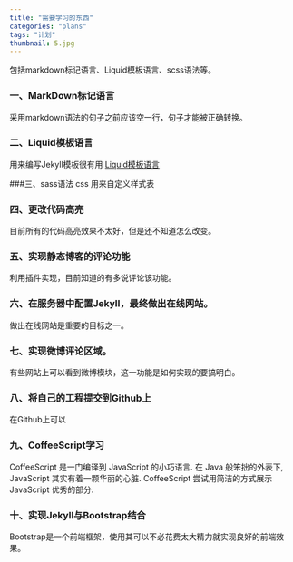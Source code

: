 ```yaml
---
title: "需要学习的东西"
categories: "plans"
tags: "计划"
thumbnail: 5.jpg
---
```

包括markdown标记语言、Liquid模板语言、scss语法等。<!--more-->

### 一、MarkDown标记语言
采用markdown语法的句子之前应该空一行，句子才能被正确转换。

### 二、Liquid模板语言
用来编写Jekyll模板很有用
[Liquid模板语言](https://docs.shopify.com/themes/liquid-documentation/basics)

###三、sass语法
css
用来自定义样式表

### 四、更改代码高亮
目前所有的代码高亮效果不太好，但是还不知道怎么改变。

### 五、实现静态博客的评论功能
利用插件实现，目前知道的有多说评论该功能。

### 六、在服务器中配置Jekyll，最终做出在线网站。
做出在线网站是重要的目标之一。

### 七、实现微博评论区域。
有些网站上可以看到微博模块，这一功能是如何实现的要搞明白。

### 八、将自己的工程提交到Github上
在Github上可以

### 九、CoffeeScript学习
CoffeeScript 是一门编译到 JavaScript 的小巧语言. 在 Java 般笨拙的外表下, JavaScript 其实有着一颗华丽的心脏. CoffeeScript 尝试用简洁的方式展示 JavaScript 优秀的部分.

### 十、实现Jekyll与Bootstrap结合
Bootstrap是一个前端框架，使用其可以不必花费太大精力就实现良好的前端效果。
